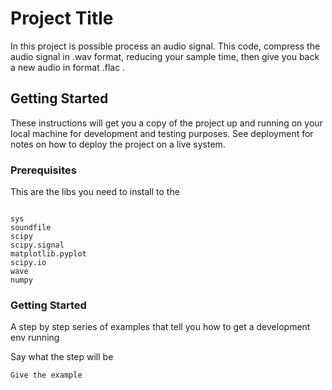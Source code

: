 # Project Title

In this project is possible process an audio signal. This code, compress the audio signal in .wav format, reducing your sample time, then give you back a new audio in format .flac . 

## Getting Started

These instructions will get you a copy of the project up and running on your local machine for development and testing purposes. See deployment for notes on how to deploy the project on a live system.

### Prerequisites

This are the libs you need to install to the 

```

sys
soundfile
scipy
scipy.signal 
matplotlib.pyplot
scipy.io
wave
numpy

```

### Getting Started

A step by step series of examples that tell you how to get a development env running

Say what the step will be

```
Give the example
```
